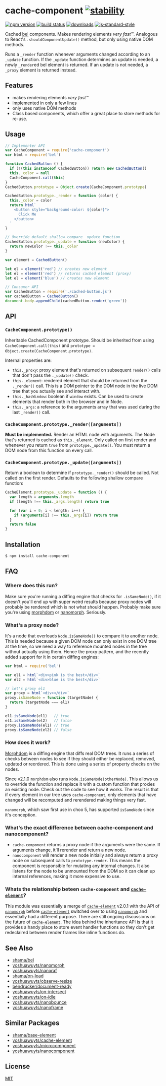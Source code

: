 # cache-component [![stability][0]][1]
[![npm version][2]][3] [![build status][4]][5]
[![downloads][8]][9] [![js-standard-style][10]][11]

Cached [bel][bel] components. Makes rendering elements _very fast™_. Analogous to
React's `.shouldComponentUpdate()` method, but only using native DOM methods.

Runs a `_render` function whenever arguments changed according to an `_update` function.
If the `_update` function determines an update is needed, a newly `_render`ed bel element is returned.
If an update is not needed, a `_proxy` element is returned instead.

## Features
- makes rendering elements _very fast™_
- implemented in only a few lines
- only uses native DOM methods
- Class based components, which offer a great place to store methods for re-use.

## Usage

```js
// Implementer API
var CacheComponent = require('cache-component')
var html = require('bel')

function CachedButton () {
  if (!(this instanceof CachedButton)) return new CachedButton()
  this._color = null
  CacheComponent.call(this)
}
CachedButton.prototype = Object.create(CacheComponent.prototype)

CachedButton.prototype._render = function (color) {
  this._color = color
  return html`
    <button style="background-color: ${color}">
      Click Me
    </button>
  `
}

// Override default shallow compare _update function
CachedButton.prototype._update = function (newColor) {
  return newColor !== this._color
}

var element = CachedButton()

let el = element('red') // creates new element
let el = element('red') // returns cached element (proxy)
let el = element('blue') // creates new element

```

```js
// Consumer API
var CachedButton = require('./cached-button.js')
var cachedButton = CachedButton()
document.body.appendChild(cachedButton.render('green'))
```

## API

### `CacheComponent.prototype()`
Inheritable CachedComponent prototype. Should be inherited from using
`CacheComponent.call(this)` and `prototype =
Object.create(CacheComponent.prototype)`.

Internal properties are:

- `this._proxy`: proxy element that's returned on subsequent
  `render()` calls that don't pass the `._update()` check.
- `this._element`: rendered element that should be returned from the
  `._render()` call.  This is a DOM pointer to the DOM node in the live DOM tree that you actually see and interact with.
- `this._hasWindow`: boolean if `window` exists. Can be used to create
  elements that render both in the browser and in Node.
- `this._args`: a reference to the arguments array that was used during the last `_render()` call.

### `CacheComponent.prototype._render([arguments])`
__Must be implemented.__ Render an HTML node with arguments. The Node that's returned is cached as
`this._element`.  Only called on first render and whenever you return `true` from `prototype._update()`.
You must return a DOM node from this function on every call.

### `CacheComponent.prototype._update([arguments])`
Return a boolean to determine if `prototype._render()`
should be called.  Not called on the first render.  Defaults to the following shallow compare function:

```js
CacheElement.prototype._update = function () {
  var length = arguments.length
  if (length !== this._args.length) return true

  for (var i = 0; i < length; i++) {
    if (arguments[i] !== this._args[i]) return true
  }
  return false
}
```

## Installation
```sh
$ npm install cache-component
```

## FAQ

### Where does this run?
Make sure you're running a diffing engine that checks for `.isSameNode()`, if
it doesn't you'll end up with super weird results because proxy nodes will
probably be rendered which is not what should happen. Probably make sure you're
using [morphdom][md] or [nanomorph][nm]. Seriously.

### What's a proxy node?
It's a node that overloads `Node.isSameNode()` to compare it to another node.
This is needed because a given DOM node can only exist in one DOM tree at the
time, so we need a way to reference mounted nodes in the tree without actually
using them. Hence the proxy pattern, and the recently added support for it in
certain diffing engines:

```js
var html = require('bel')

var el1 = html`<div>pink is the best</div>`
var el2 = html`<div>blue is the best</div>`

// let's proxy el1
var proxy = html`<div></div>`
proxy.isSameNode = function (targetNode) {
  return (targetNode === el1)
}

el1.isSameNode(el1)   // true
el1.isSameNode(el2)   // false
proxy.isSameNode(el1) // true
proxy.isSameNode(el2) // false
```

### How does it work?
[Morphdom][md] is a diffing engine that diffs real DOM trees. It runs a series
of checks between nodes to see if they should either be replaced, removed,
updated or reordered. This is done using a series of property checks on the
nodes.

Since [v2.1.0][210] `morphdom` also runs `Node.isSameNode(otherNode)`. This
allows us to override the function and replace it with a custom function that
proxies an existing node. Check out the code to see how it works. The result is
that if every element in our tree uses `cache-component`, only elements that have
changed will be recomputed and rerendered making things very fast.

`nanomorph`, which saw first use in choo 5, has supported `isSameNode` since it's conception.

### What's the exact difference between cache-component and nanocomponent?
- `cache-component` returns a proxy node if the arguments were the same. If arguments
  change, it'll rerender and return a new node.
- `nanocomponent` will render a new node initially and always return a proxy node on
  subsequent calls to `prototype.render`.  This means the component is responsible for
  mutating any internal changes. It also listens for the node to be
  unmounted from the DOM so it can clean up internal references, making it more
  expensive to use.

### Whats the relationship beteen `cache-component` and [`cache-element`][ce]?

This module was essentially a merge of [`cache-element`][ce] v2.0.1 with the API of [`nanomorph`][nm]
before [`cache-element`][ce] switched over to using [`nanomorph`][nm] and essentially had a different purpose.
There are still ongoing discussions on the future of [`cache-element`][ce].  The idea behind the inheritance
API is that it provides a handy place to store event handler functions so they don't get redeclaired
between render frames like inline functions do.

## See Also
- [shama/bel](https://github.com/shama/bel)
- [yoshuawuyts/nanomorph](https://github.com/yoshuawuyts/nanomorph)
- [yoshuawuyts/nanoraf](https://github.com/yoshuawuyts/nanoraf)
- [shama/on-load](https://github.com/shama/on-load)
- [yoshuawuyts/observe-resize](https://github.com/yoshuawuyts/observe-resize)
- [bendrucker/document-ready](https://github.com/bendrucker/document-ready)
- [yoshuawuyts/on-intersect](https://github.com/yoshuawuyts/on-intersect)
- [yoshuawuyts/on-idle](https://github.com/yoshuawuyts/on-idle)
- [yoshuawuyts/nanobounce](https://github.com/yoshuawuyts/nanobounce)
- [yoshuawuyts/nanoframe](https://github.com/yoshuawuyts/nanoframe)

## Similar Packages
- [shama/base-element](https://github.com/shama/base-element)
- [yoshuawuyts/cache-element][ce]
- [yoshuawuyts/microcomponent](https://github.com/yoshuawuyts/microcomponent)
- [yoshuawuyts/nanocomponent](https://github.com/yoshuawuyts/nanocomponent)

## License
[MIT](https://tldrlegal.com/license/mit-license)

[0]: https://img.shields.io/badge/stability-experimental-orange.svg?style=flat-square
[1]: https://nodejs.org/api/documentation.html#documentation_stability_index
[2]: https://img.shields.io/npm/v/cache-component.svg?style=flat-square
[3]: https://npmjs.org/package/cache-component
[4]: https://img.shields.io/travis/hypermodules/cache-component/master.svg?style=flat-square
[5]: https://travis-ci.org/hypermodules/cache-component
[6]: https://img.shields.io/codecov/c/github/hypermodules/cache-component/master.svg?style=flat-square
[7]: https://codecov.io/github/hypermodules/cache-component
[8]: http://img.shields.io/npm/dm/cache-component.svg?style=flat-square
[9]: https://npmjs.org/package/cache-component
[10]: https://img.shields.io/badge/code%20style-standard-brightgreen.svg?style=flat-square
[11]: https://github.com/feross/standard
[bel]: https://github.com/shama/bel
[md]: https://github.com/patrick-steele-idem/morphdom
[210]: https://github.com/patrick-steele-idem/morphdom/pull/81
[nm]: https://github.com/yoshuawuyts/nanomorph
[ce]: https://github.com/yoshuawuyts/cache-element
